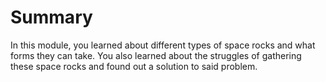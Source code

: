 # Summary

In this module, you learned about different types of space rocks and what forms they can take. You also learned about the struggles of gathering these space rocks and found out a solution to said problem.
